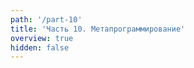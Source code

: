 ```yaml
---
path: '/part-10'
title: 'Часть 10. Метапрограммирование'
overview: true
hidden: false
---
```


<pages-in-this-section></pages-in-this-section>

<exercises-in-this-section></exercises-in-this-section>
